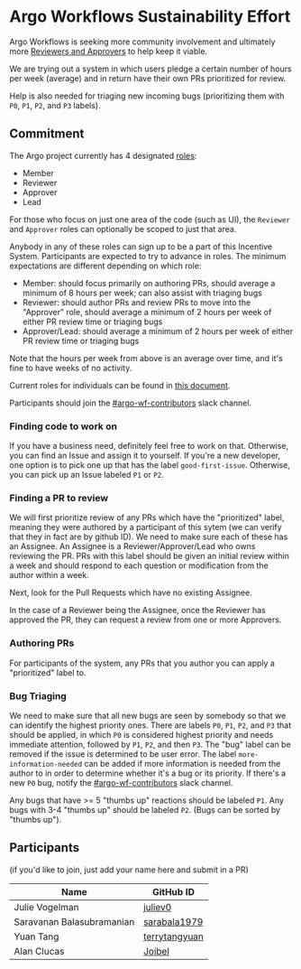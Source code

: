 # Argo Workflows Sustainability Effort

Argo Workflows is seeking more community involvement and ultimately more [Reviewers and Approvers](https://github.com/argoproj/argoproj/blob/main/community/membership.md) to help keep it viable. 

We are trying out a system in which users pledge a certain number of hours per week (average) and in return have their own PRs prioritized for review.

Help is also needed for triaging new incoming bugs (prioritizing them with `P0`, `P1`, `P2`, and `P3` labels).

## Commitment

The Argo project currently has 4 designated [roles](https://github.com/argoproj/argoproj/blob/main/community/membership.md):
- Member
- Reviewer
- Approver
- Lead

For those who focus on just one area of the code (such as UI), the `Reviewer` and `Approver` roles can optionally be scoped to just that area.

Anybody in any of these roles can sign up to be a part of this Incentive System. Participants are expected to try to advance in roles. The minimum expectations are different depending on which role:
- Member: should focus primarily on authoring PRs, should average a minimum of 8 hours per week; can also assist with triaging bugs
- Reviewer: should author PRs and review PRs to move into the "Approver" role, should average a minimum of 2 hours per week of either PR review time or triaging bugs
- Approver/Lead: should average a minimum of 2 hours per week of either PR review time or triaging bugs

Note that the hours per week from above is an average over time, and it's fine to have weeks of no activity.

Current roles for individuals can be found in [this document](https://github.com/argoproj/argoproj/blob/main/MAINTAINERS.md).

Participants should join the [#argo-wf-contributors](https://cloud-native.slack.com/archives/C0510EUH90V) slack channel.

### Finding code to work on

If you have a business need, definitely feel free to work on that. Otherwise, you can find an Issue and assign it to yourself. If you're a new developer, one option is to pick one up that has the 
label `good-first-issue`. Otherwise, you can pick up an Issue labeled `P1` or `P2`. 

### Finding a PR to review

We will first prioritize review of any PRs which have the "prioritized" label, meaning they were authored by a participant of this sytem (we can verify that they in fact are by github ID). We need to make 
sure each of these has an Assignee. An Assignee is a Reviewer/Approver/Lead who owns reviewing the PR. PRs with this label should be given an initial review within a week and should respond to each question 
or modification from the author within a week.

Next, look for the Pull Requests which have no existing Assignee. 

In the case of a Reviewer being the Assignee, once the Reviewer has approved the PR, they can request a review from one or more Approvers.

### Authoring PRs

For participants of the system, any PRs that you author you can apply a "prioritized" label to.

### Bug Triaging

We need to make sure that all new bugs are seen by somebody so that we can identify the highest priority ones. There are labels `P0`, `P1`, `P2`, and `P3` that should be applied, in which `P0` is considered
highest priority and needs immediate attention, followed by `P1`, `P2`, and then `P3`. The "bug" label can be removed if the issue is determined to be user error. The label `more-information-needed` can be added 
if more information is needed from the author to in order to determine whether it's a bug or its priority. If there's a new `P0` bug, notify the [#argo-wf-contributors](https://cloud-native.slack.com/archives/C0510EUH90V) slack channel.

Any bugs that have >= 5 "thumbs up" reactions should be labeled `P1`. Any bugs with 3-4 "thumbs up" should be labeled `P2`. (Bugs can be sorted by "thumbs up").

## Participants

(if you'd like to join, just add your name here and submit in a PR)

| Name                      | GitHub ID                                               |
|---------------------------|---------------------------------------------------------|
| Julie Vogelman            | [juliev0](https://github.com/juliev0)                   |
| Saravanan Balasubramanian | [sarabala1979](https://github.com/sarabala1979)         |
| Yuan Tang                 | [terrytangyuan](https://github.com/terrytangyuan)       |
| Alan Clucas               | [Joibel](https://github.com/Joibel)                     |